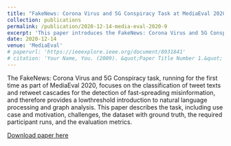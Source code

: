 ```yaml
---
title: "FakeNews: Corona Virus and 5G Conspiracy Task at MediaEval 2020"
collection: publications
permalink: /publication/2020-12-14-media-eval-2020-9
excerpt: 'This paper introduces the FakeNews: Corona Virus and 5G Conspiracy task at MediaEval 2020, which aims to classify tweet texts and retweet cascades for detecting fast-spreading misinformation using natural language processing and graph analysis.'
date: 2020-12-14
venue: 'MediaEval'
# paperurl: 'https://ieeexplore.ieee.org/document/8931841'
# citation: 'Your Name, You. (2009). &quot;Paper Title Number 1.&quot; <i>Journal 1</i>. 1(1).'
---
```

The FakeNews: Corona Virus and 5G Conspiracy task, running for the first time as part of MediaEval 2020, focuses on the classification of tweet texts and retweet cascades for the detection of fast-spreading misinformation, and therefore provides a lowthreshold introduction to natural language processing and graph analysis. This paper describes the task, including use case and motivation, challenges, the dataset with ground truth, the required participant runs, and the evaluation metrics.

[Download paper here](https://www.researchgate.net/publication/349484596_FakeNews_Corona_Virus_and_5G_Conspiracy_Task_at_MediaEval_2020)